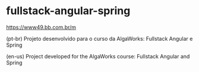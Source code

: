 # fullstack-angular-spring

https://www49.bb.com.br/m

(pt-br) Projeto desenvolvido para o curso da AlgaWorks: Fullstack Angular e Spring

(en-us) Project developed for the AlgaWorks course: Fullstack Angular and Spring
